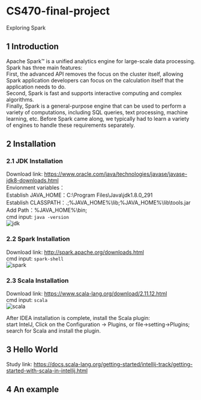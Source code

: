 # CS470-final-project
Exploring Spark
## 1 Introduction
Apache Spark™ is a unified analytics engine for large-scale data processing.  
Spark has three main features:  
First, the advanced API removes the focus on the cluster itself, allowing Spark application developers can focus on the calculation itself that the application needs to do.  
Second, Spark is fast and supports interactive computing and complex algorithms.  
Finally, Spark is a general-purpose engine that can be used to perform a variety of computations, including SQL queries, text processing, machine learning, etc. Before Spark came along, we typically had to learn a variety of engines to handle these requirements separately.   

## 2 Installation
### 2.1 JDK Installation
Download link: https://www.oracle.com/java/technologies/javase/javase-jdk8-downloads.html  
Envionment variables：  
Establish JAVA_HOME：C:\Program Files\Java\jdk1.8.0_291  
Establish CLASSPATH：.;%JAVA_HOME%\lib;%JAVA_HOME%\lib\tools.jar  
Add Path：%JAVA_HOME%\bin;  
cmd input: `java -version`  
![jdk](https://user-images.githubusercontent.com/78562542/115888264-4e86e100-a485-11eb-9507-777b0d232b41.png)

### 2.2 Spark Installation
Download link: http://spark.apache.org/downloads.html  
cmd input: `spark-shell`   
![spark](https://user-images.githubusercontent.com/78562542/115888944-0e742e00-a486-11eb-968a-3af433b1f9d8.png)

### 2.3 Scala Installation
Download link: https://www.scala-lang.org/download/2.11.12.html  
cmd input: `scala`  
![scala](https://user-images.githubusercontent.com/78562542/115888974-192ec300-a486-11eb-9513-ae9bfd441c3c.png)

After IDEA installation is complete, install the Scala plugin:  
start IntelJ, Click on the Configuration -> Plugins, or file->setting->Plugins; search for Scala and install the plugin.  

## 3 Hello World
Study link: https://docs.scala-lang.org/getting-started/intellij-track/getting-started-with-scala-in-intellij.html

## 4 An example

